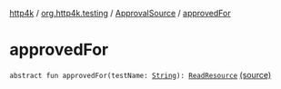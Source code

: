 [http4k](../../index.md) / [org.http4k.testing](../index.md) / [ApprovalSource](index.md) / [approvedFor](./approved-for.md)

# approvedFor

`abstract fun approvedFor(testName: `[`String`](https://kotlinlang.org/api/latest/jvm/stdlib/kotlin/-string/index.html)`): `[`ReadResource`](../-read-resource/index.md) [(source)](https://github.com/http4k/http4k/blob/master/http4k-testing-approval/src/main/kotlin/org/http4k/testing/approvalSource.kt#L20)